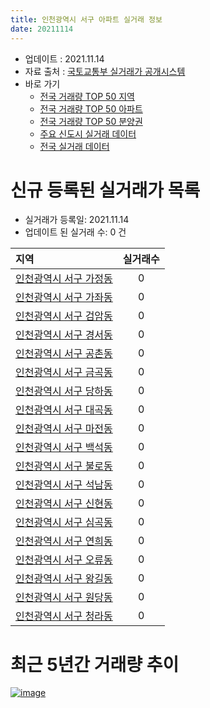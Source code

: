 ```yaml
---
title: 인천광역시 서구 아파트 실거래 정보
date: 20211114
---
```


* 업데이트 : 2021.11.14
* 자료 출처 : [국토교통부 실거래가 공개시스템](http://rt.molit.go.kr)
* 바로 가기
    * [전국 거래량 TOP 50 지역](https://apt-info.github.io/apt-trade-info/tr)
    * [전국 거래량 TOP 50 아파트](https://apt-info.github.io/apt-trade-info/ta)
    * [전국 거래량 TOP 50 분양권](https://apt-info.github.io/apt-trade-info/tb)
    * [주요 신도시 실거래 데이터](https://apt-info.github.io/apt-trade-info/newtown)
    * [전국 실거래 데이터](https://apt-info.github.io/apt-trade-info/all)



<script async src="https://pagead2.googlesyndication.com/pagead/js/adsbygoogle.js"></script>
<!-- 기본광고 -->
<ins class="adsbygoogle"
     style="display:block"
     data-ad-client="ca-pub-1142216861245946"
     data-ad-slot="4805727019"
     data-ad-format="auto"
     data-full-width-responsive="true"></ins>
<script>
     (adsbygoogle = window.adsbygoogle || []).push({});
</script>


# 신규 등록된 실거래가 목록

* 실거래가 등록일: 2021.11.14
* 업데이트 된 실거래 수: 0 건


|지역|실거래수|
|:---|:---:|
|[인천광역시 서구 가정동](https://apt-info.github.io/apt-trade-info/r599)|0|
|[인천광역시 서구 가좌동](https://apt-info.github.io/apt-trade-info/r602)|0|
|[인천광역시 서구 검암동](https://apt-info.github.io/apt-trade-info/r594)|0|
|[인천광역시 서구 경서동](https://apt-info.github.io/apt-trade-info/r595)|0|
|[인천광역시 서구 공촌동](https://apt-info.github.io/apt-trade-info/r596)|0|
|[인천광역시 서구 금곡동](https://apt-info.github.io/apt-trade-info/r606)|0|
|[인천광역시 서구 당하동](https://apt-info.github.io/apt-trade-info/r604)|0|
|[인천광역시 서구 대곡동](https://apt-info.github.io/apt-trade-info/r2874)|0|
|[인천광역시 서구 마전동](https://apt-info.github.io/apt-trade-info/r603)|0|
|[인천광역시 서구 백석동](https://apt-info.github.io/apt-trade-info/r3715)|0|
|[인천광역시 서구 불로동](https://apt-info.github.io/apt-trade-info/r608)|0|
|[인천광역시 서구 석남동](https://apt-info.github.io/apt-trade-info/r601)|0|
|[인천광역시 서구 신현동](https://apt-info.github.io/apt-trade-info/r600)|0|
|[인천광역시 서구 심곡동](https://apt-info.github.io/apt-trade-info/r598)|0|
|[인천광역시 서구 연희동](https://apt-info.github.io/apt-trade-info/r597)|0|
|[인천광역시 서구 오류동](https://apt-info.github.io/apt-trade-info/r3159)|0|
|[인천광역시 서구 왕길동](https://apt-info.github.io/apt-trade-info/r607)|0|
|[인천광역시 서구 원당동](https://apt-info.github.io/apt-trade-info/r605)|0|
|[인천광역시 서구 청라동](https://apt-info.github.io/apt-trade-info/r3113)|0|



<script async src="https://pagead2.googlesyndication.com/pagead/js/adsbygoogle.js"></script>
<!-- 기본광고 -->
<ins class="adsbygoogle"
     style="display:block"
     data-ad-client="ca-pub-1142216861245946"
     data-ad-slot="4805727019"
     data-ad-format="auto"
     data-full-width-responsive="true"></ins>
<script>
     (adsbygoogle = window.adsbygoogle || []).push({});
</script>


# 최근 5년간 거래량 추이


<div style="width:100%;">
    <canvas id="deal_progress" height="200"></canvas>
</div>

<script>
new Chart(document.getElementById("deal_progress"), {
    type: 'line',
    data: {
        labels: ['16.01','16.02','16.03','16.04','16.05','16.06','16.07','16.08','16.09','16.10','16.11','16.12','17.01','17.02','17.03','17.04','17.05','17.06','17.07','17.08','17.09','17.10','17.11','17.12','18.01','18.02','18.03','18.04','18.05','18.06','18.07','18.08','18.09','18.10','18.11','18.12','19.01','19.02','19.03','19.04','19.05','19.06','19.07','19.08','19.09','19.10','19.11','19.12','20.01','20.02','20.03','20.04','20.05','20.06','20.07','20.08','20.09','20.10','20.11','20.12','21.01','21.02','21.03','21.04','21.05','21.06','21.07','21.08','21.09','21.10','21.11'],
        datasets: [{
            label: '매매/분양권',
            data: [348,366,627,763,910,863,788,912,1324,1258,649,468,341,483,668,632,811,965,1081,982,1130,769,748,612,724,626,890,583,553,506,578,793,887,722,437,391,379,392,517,449,457,430,565,519,539,790,1613,1455,1495,1779,990,771,1101,1426,633,521,729,655,1029,1631,890,775,976,814,926,717,878,690,463,387,23],
            borderColor: "rgba(66, 133, 243, 1)",
            backgroundColor: "rgba(66, 133, 243, 0.05)",
            borderWidth: 1,
            pointRadius: 0,
            fill: false,
            lineTension: 0
        },{
            label: '전/월세',
            data: [608,589,756,735,607,593,621,696,657,802,547,544,480,669,649,540,510,559,531,488,625,527,628,610,743,650,911,670,647,601,619,585,598,669,501,585,666,650,753,637,651,552,536,458,473,702,971,613,697,903,835,705,767,818,993,679,581,538,527,566,528,594,659,621,670,670,684,662,728,702,172],
            borderColor: "rgba(255, 90, 0, 1)",
            backgroundColor: "rgba(255, 90, 0, 0.05)",
            borderWidth: 1,
            pointRadius: 0,
            fill: false,
            lineTension: 0
        },{
            label: '합계',
            data: [956,955,1383,1498,1517,1456,1409,1608,1981,2060,1196,1012,821,1152,1317,1172,1321,1524,1612,1470,1755,1296,1376,1222,1467,1276,1801,1253,1200,1107,1197,1378,1485,1391,938,976,1045,1042,1270,1086,1108,982,1101,977,1012,1492,2584,2068,2192,2682,1825,1476,1868,2244,1626,1200,1310,1193,1556,2197,1418,1369,1635,1435,1596,1387,1562,1352,1191,1089,195],
            borderColor: "rgba(0, 0, 0, 1)",
            backgroundColor: "rgba(0, 0, 0, 0.03)",
            borderWidth: 0.1,
            pointRadius: 0,
            fill: true,
            lineTension: 0
        }
        ]
    },
    options: {
        responsive: true,
        title: {
            display: false
        },
        tooltips: {
            mode: 'index',
            intersect: false
        },
        hover: {
            mode: 'nearest',
            intersect: true
        },
        scales: {
            xAxes: [{
                display: true,
                scaleLabel: {
                    display: true,
                    labelString: '년/월'
                }
            }],
            yAxes: [{
                display: true,
                ticks: {
                    suggestedMin: 0,
                },
                scaleLabel: {
                    display: true,
                    labelString: '실거래 수'
                }
            }]
        }
    }
});

</script>


[![image](https://apt-info.github.io/images/2020-01-03-apt-trade-info/1024x500.png)](https://play.google.com/store/apps/details?id=com.aptinfo.apttradeinfo)

